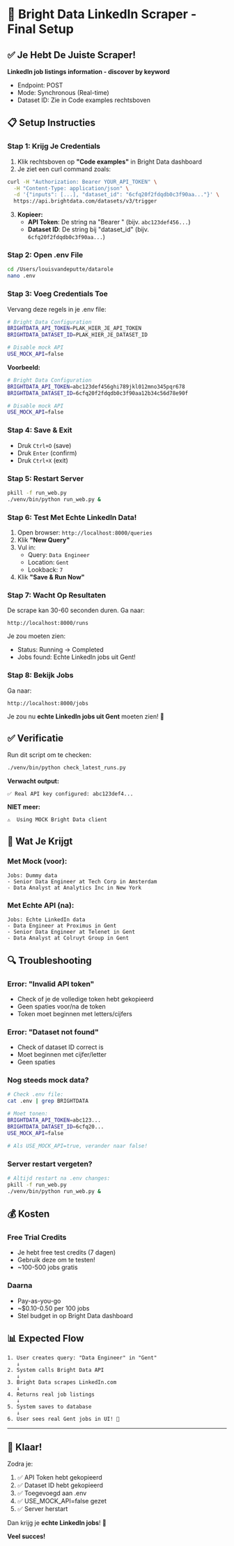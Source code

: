 # 🚀 Bright Data LinkedIn Scraper - Final Setup

## ✅ Je Hebt De Juiste Scraper!

**LinkedIn job listings information - discover by keyword**
- Endpoint: POST
- Mode: Synchronous (Real-time)
- Dataset ID: Zie in Code examples rechtsboven

## 📋 Setup Instructies

### Stap 1: Krijg Je Credentials

1. Klik rechtsboven op **"Code examples"** in Bright Data dashboard
2. Je ziet een curl command zoals:

```bash
curl -H "Authorization: Bearer YOUR_API_TOKEN" \
  -H "Content-Type: application/json" \
  -d '{"inputs": [...], "dataset_id": "6cfq20f2fdqdb0c3f90aa..."}' \
  https://api.brightdata.com/datasets/v3/trigger
```

3. **Kopieer:**
   - **API Token**: De string na "Bearer " (bijv. `abc123def456...`)
   - **Dataset ID**: De string bij "dataset_id" (bijv. `6cfq20f2fdqdb0c3f90aa...`)

### Stap 2: Open .env File

```bash
cd /Users/louisvandeputte/datarole
nano .env
```

### Stap 3: Voeg Credentials Toe

Vervang deze regels in je .env file:

```bash
# Bright Data Configuration
BRIGHTDATA_API_TOKEN=PLAK_HIER_JE_API_TOKEN
BRIGHTDATA_DATASET_ID=PLAK_HIER_JE_DATASET_ID

# Disable mock API
USE_MOCK_API=false
```

**Voorbeeld:**
```bash
# Bright Data Configuration
BRIGHTDATA_API_TOKEN=abc123def456ghi789jkl012mno345pqr678
BRIGHTDATA_DATASET_ID=6cfq20f2fdqdb0c3f90aa12b34c56d78e90f

# Disable mock API
USE_MOCK_API=false
```

### Stap 4: Save & Exit

- Druk `Ctrl+O` (save)
- Druk `Enter` (confirm)
- Druk `Ctrl+X` (exit)

### Stap 5: Restart Server

```bash
pkill -f run_web.py
./venv/bin/python run_web.py &
```

### Stap 6: Test Met Echte LinkedIn Data!

1. Open browser: `http://localhost:8000/queries`
2. Klik **"New Query"**
3. Vul in:
   - Query: `Data Engineer`
   - Location: `Gent`
   - Lookback: `7`
4. Klik **"Save & Run Now"**

### Stap 7: Wacht Op Resultaten

De scrape kan 30-60 seconden duren. Ga naar:
```
http://localhost:8000/runs
```

Je zou moeten zien:
- Status: Running → Completed
- Jobs found: Echte LinkedIn jobs uit Gent!

### Stap 8: Bekijk Jobs

Ga naar:
```
http://localhost:8000/jobs
```

Je zou nu **echte LinkedIn jobs uit Gent** moeten zien! 🎉

## ✅ Verificatie

Run dit script om te checken:

```bash
./venv/bin/python check_latest_runs.py
```

**Verwacht output:**
```
✅ Real API key configured: abc123def4...
```

**NIET meer:**
```
⚠️  Using MOCK Bright Data client
```

## 🎯 Wat Je Krijgt

### Met Mock (voor):
```
Jobs: Dummy data
- Senior Data Engineer at Tech Corp in Amsterdam
- Data Analyst at Analytics Inc in New York
```

### Met Echte API (na):
```
Jobs: Echte LinkedIn data
- Data Engineer at Proximus in Gent
- Senior Data Engineer at Telenet in Gent
- Data Analyst at Colruyt Group in Gent
```

## 🔍 Troubleshooting

### Error: "Invalid API token"
- Check of je de volledige token hebt gekopieerd
- Geen spaties voor/na de token
- Token moet beginnen met letters/cijfers

### Error: "Dataset not found"
- Check of dataset ID correct is
- Moet beginnen met cijfer/letter
- Geen spaties

### Nog steeds mock data?
```bash
# Check .env file:
cat .env | grep BRIGHTDATA

# Moet tonen:
BRIGHTDATA_API_TOKEN=abc123...
BRIGHTDATA_DATASET_ID=6cfq20...
USE_MOCK_API=false

# Als USE_MOCK_API=true, verander naar false!
```

### Server restart vergeten?
```bash
# Altijd restart na .env changes:
pkill -f run_web.py
./venv/bin/python run_web.py &
```

## 💰 Kosten

### Free Trial Credits
- Je hebt free test credits (7 dagen)
- Gebruik deze om te testen!
- ~100-500 jobs gratis

### Daarna
- Pay-as-you-go
- ~$0.10-0.50 per 100 jobs
- Stel budget in op Bright Data dashboard

## 📊 Expected Flow

```
1. User creates query: "Data Engineer" in "Gent"
   ↓
2. System calls Bright Data API
   ↓
3. Bright Data scrapes LinkedIn.com
   ↓
4. Returns real job listings
   ↓
5. System saves to database
   ↓
6. User sees real Gent jobs in UI! 🎉
```

---

## 🎉 Klaar!

Zodra je:
1. ✅ API Token hebt gekopieerd
2. ✅ Dataset ID hebt gekopieerd
3. ✅ Toegevoegd aan .env
4. ✅ USE_MOCK_API=false gezet
5. ✅ Server herstart

Dan krijg je **echte LinkedIn jobs**! 🚀

**Veel succes!**
